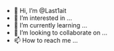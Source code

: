 - 👋 Hi, I’m @Last1ait
- 👀 I’m interested in ...
- 🌱 I’m currently learning ...
- 💞️ I’m looking to collaborate on ...
- 📫 How to reach me ...

<!---
Last1ait/Last1ait is a ✨ special ✨ repository because its `README.md` (this file) appears on your GitHub profile.
You can click the Preview link to take a look at your changes.
--->
